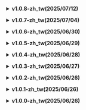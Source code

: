 **<details><summary>v1.0.8-zh_tw(2025/07/12)</summary>**

### 翻譯基於版本 `v1.7.a`

### 更新内容
* 修正Book, UI, Item等翻譯
* 解決 v1.6.b 更新到 v1.7.a 沒法展示翻譯問題
* 感謝Mubai5011協助測試

</details>

**<details><summary>v1.0.7-zh_tw(2025/07/04)</summary>**

### 翻譯基於版本 `v1.6.b`

### 更新内容
* 感謝狐空大大提供技術支援＆經驗幫忙
* 簡化TPM、替代字體相關設定，無需額外設定亦可以使用
* 更換字體為紅豆體
* PEAK 1.6.b 相關新物品的翻譯更新
* 修正部分語法問題的翻譯
* 支援以下Mod:
  * Glizzy
  * More Ascents
  * PEAK Invitation Mod

</details>

**<details><summary>v1.0.6-zh_tw(2025/06/30)</summary>**

### 翻譯基於版本 `v1.5.a`

### 更新内容
* 優化成就、物品、挑戰、介面翻譯
* Readme 簡化＆重點次序重排
* 更換 Readme 圖片
* 感謝小光 & 阿神大大（等）們使用這個模組~

</details>

**<details><summary>v1.0.5-zh_tw(2025/06/29)</summary>**

### 翻譯基於版本 `v1.5.a`

### 更新内容
* 修正書本、UI、地點等翻譯 (雜)
* 提供兼容方案，一般使用不需要TMP、即插即用

</details>


**<details><summary>v1.0.4-zh_tw(2025/06/28)</summary>**

### 翻譯基於版本 `v1.5.a`

### 更新内容
* 緊急修正v1.0.3 FallbackFontTextMeshPro=misans_tc_vf_sdf_4808 的名字問題
 
</details>

**<details><summary>v1.0.3-zh_tw(2025/06/27)</summary>**

### 翻譯基於版本 `v1.5.a`

### 更新内容
* 稍微修改了一下Logo
* 套用MiSans TC VF 字體來解決 TextMeshPro 顯示為方格問題
  * Unity font asset creator -> AssetsBundle Browser
* 修正部分翻譯 (雜)
* 把翻譯重新分類放置
 
</details>

**<details><summary>v1.0.2-zh_tw(2025/06/26)</summary>**

### 翻譯基於版本 `v1.5.a`
* 修正部分翻譯
* 發了巴哈文w
 
</details>

**<details><summary>v1.0.1-zh_tw(2025/06/26)</summary>**

### 翻譯基於版本 `v1.5.a`
* Thunderstore 上載測試
 
</details>

**<details><summary>v1.0.0-zh_tw(2025/06/26)</summary>**

### 翻譯基於版本 `v1.5.a`
* 初始化repo (GitHub : https://github.com/Vocaloid2048/PEAK-zh-tw-Translation)
* 部分内容由AI翻譯，或許有文法錯漏
* 發現翻譯有問題嗎？可以到我的Discord伺服器 - [Coding Band](https://discord.gg/uXatcbWKv2) 提出
* 承蒙DimaLooper 和 [RTLC團隊](https://discord.gg/QahpjZzGkm)的允許，基於 [PEAK Russian Translation](https://thunderstore.io/c/peak/p/RTLC/PEAK_Russian_Translation/) 製作的繁體中文翻譯模組
 
</details>
</details>